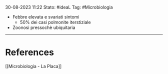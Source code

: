 30-08-2023 11:22
Stato: #ideaL
Tag: #Microbiologia 

- Febbre elevata e svariati sintomi
	- 50% dei casi polmonite iterstiziale
- Zoonosi pressochè ubiquitaria







---
# References
[[Microbiologia - La Placa]]